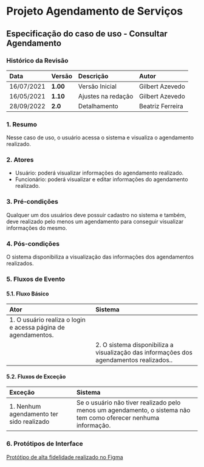 # Projeto Agendamento de Serviços

## Especificação do caso de uso - Consultar Agendamento

### Histórico da Revisão 

|  Data  | Versão | Descrição | Autor |
|:-------|:-------|:----------|:------|
| 16/07/2021 | **1.00** | Versão Inicial  | Gilbert Azevedo |
| 16/05/2021 | **1.10** | Ajustes na redação  | Gilbert Azevedo |
| 28/09/2022 | **2.0**  | Detalhamento  | Beatriz Ferreira |

### 1. Resumo 

Nesse caso de uso, o usuário acessa o sistema e visualiza o agendamento realizado.

### 2. Atores 

* Usuário: poderá visualizar informações do agendamento realizado.
* Funcionário: poderá visualizar e editar informações do agendamento realizado.

### 3. Pré-condições

Qualquer um dos usuários deve possuir cadastro no sistema e também, deve realizado pelo menos um agendamento para conseguir visualizar informações do mesmo.

### 4. Pós-condições

O sistema disponibiliza a visualização das informações dos agendamentos realizados.

### 5. Fluxos de Evento

#### 5.1. Fluxo Básico

| Ator   | Sistema |
|:-------|:--------|
| 1. O usuário realiza o login e acessa página de agendamentos. ||
|| 2. O sistema disponibiliza a visualização das informações dos agendamentos realizados.. |

#### 5.2. Fluxos de Exceção

| Exceção | Sistema |
|:--------|:--------|
| 1. Nenhum agendamento ter sido realizado | Se o usuário não tiver realizado pelo menos um agendamento, o sistema não tem como oferecer nenhuma informação. |


### 6. Protótipos de Interface
[Protótipo de alta fidelidade realizado no Figma](/guides/content/editing-an-existing-page#modifying-front-matter)